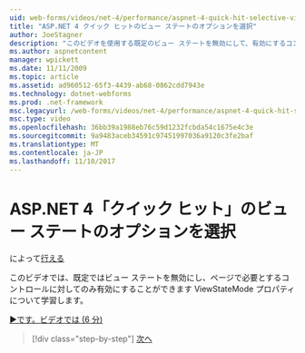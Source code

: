 ```yaml
---
uid: web-forms/videos/net-4/performance/aspnet-4-quick-hit-selective-view-state
title: "ASP.NET 4 クイック ヒットのビュー ステートのオプションを選択"
author: JoeStagner
description: "このビデオを使用する既定のビュー ステートを無効にして、有効にするコントロールに対してだけその requi ViewStateMode プロパティについて学習しています."
ms.author: aspnetcontent
manager: wpickett
ms.date: 11/11/2009
ms.topic: article
ms.assetid: ad960512-65f3-4439-ab68-0862cdd7943e
ms.technology: dotnet-webforms
ms.prod: .net-framework
msc.legacyurl: /web-forms/videos/net-4/performance/aspnet-4-quick-hit-selective-view-state
msc.type: video
ms.openlocfilehash: 36bb39a1988eb76c59d1232fcbda54c1675e4c3e
ms.sourcegitcommit: 9a9483aceb34591c97451997036a9120c3fe2baf
ms.translationtype: MT
ms.contentlocale: ja-JP
ms.lasthandoff: 11/10/2017
---
```

<a name="aspnet-4-quick-hit---selective-view-state"></a>ASP.NET 4「クイック ヒット」のビュー ステートのオプションを選択
====================
によって[行える](https://github.com/JoeStagner)

このビデオでは、既定ではビュー ステートを無効にし、ページで必要とするコントロールに対してのみ有効にすることができます ViewStateMode プロパティについて学習します。

[&#9654;です。ビデオでは (6 分)](https://channel9.msdn.com/Blogs/ASP-NET-Site-Videos/aspnet-4-quick-hit-selective-view-state)

>[!div class="step-by-step"]
[次へ](aspnet-4-quick-hit-easy-state-compression.md)
